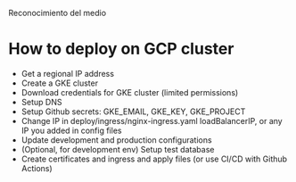 ﻿Reconocimiento del medio

# How to deploy on GCP cluster
- Get a regional IP address
- Create a GKE cluster
- Download credentials for GKE cluster (limited permissions)
- Setup DNS
- Setup Github secrets: GKE_EMAIL, GKE_KEY, GKE_PROJECT
- Change IP in deploy/ingress/nginx-ingress.yaml loadBalancerIP, or any IP you added in config files
- Update development and production configurations
- (Optional, for development env) Setup test database
- Create certificates and ingress and apply files (or use CI/CD with Github Actions)
